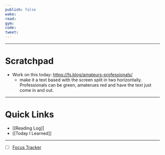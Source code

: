 ```yaml
---
publish: false
wake:
read:
gym:
code:
tweet:
---
```

***
# Scratchpad
- Work on this today: https://fs.blog/amateurs-professionals/
	- make it a text based with the screen split in two horizontally. Professionals can be green, amaterues red and have the text just come in and out. 



---
# Quick Links
- [[Reading Log]]
- [[Today I Learned]]
***
- [ ] [Focus Tracker](https://docs.google.com/spreadsheets/d/18ZL9CSRxE2z7pTKcaPGe3749GMO9Ov2UjVsRMQqShBk/edit#gid=696776801)